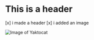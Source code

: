 # This is a header #

[x] i made a header
[x] i added an image


![Image of Yaktocat](https://octodex.github.com/images/yaktocat.png)
